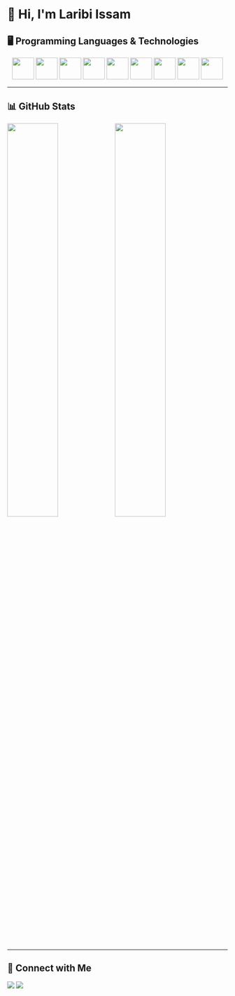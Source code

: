 # 👋 Hi, I'm Laribi Issam

## 🖥️ Programming Languages & Technologies
<p align="center">
  <img src="https://cdn.jsdelivr.net/gh/devicons/devicon/icons/c/c-original.svg" width="50px"/>
  <img src="https://cdn.jsdelivr.net/gh/devicons/devicon/icons/cplusplus/cplusplus-original.svg" width="50px"/>
  <img src="https://cdn.jsdelivr.net/gh/devicons/devicon/icons/csharp/csharp-original.svg" width="50px"/>
  <img src="https://cdn.jsdelivr.net/gh/devicons/devicon/icons/python/python-original.svg" width="50px"/>
  <img src="https://cdn.jsdelivr.net/gh/devicons/devicon/icons/html5/html5-original.svg" width="50px"/>
  <img src="https://cdn.jsdelivr.net/gh/devicons/devicon/icons/css3/css3-original.svg" width="50px"/>
  <img src="https://cdn.jsdelivr.net/gh/devicons/devicon/icons/javascript/javascript-original.svg" width="50px"/>
  <img src="https://cdn.jsdelivr.net/gh/devicons/devicon/icons/php/php-original.svg" width="50px"/>
  <img src="https://cdn.jsdelivr.net/gh/devicons/devicon/icons/linux/linux-original.svg" width="50px"/>
</p>

---

## 📊 GitHub Stats
<p align="left">
  <img src="https://github-readme-stats.vercel.app/api?username=IssamLaribi&show_icons=true&theme=tokyonight" width="48%"/>
  <img src="https://github-readme-streak-stats.herokuapp.com/?user=IssamLaribi&theme=tokyonight" width="48%"/>
</p>

---

## 🔗 Connect with Me
<p align="left">
  <a href="https://github.com/IssamLaribi"><img src="https://img.shields.io/badge/GitHub-100000?style=for-the-badge&logo=github&logoColor=white"/></a>
  <a href="https://www.linkedin.com/in/issam-laribi-706574356/"><img src="https://img.shields.io/badge/LinkedIn-0077B5?style=for-the-badge&logo=linkedin&logoColor=white"/></a>
</p>
